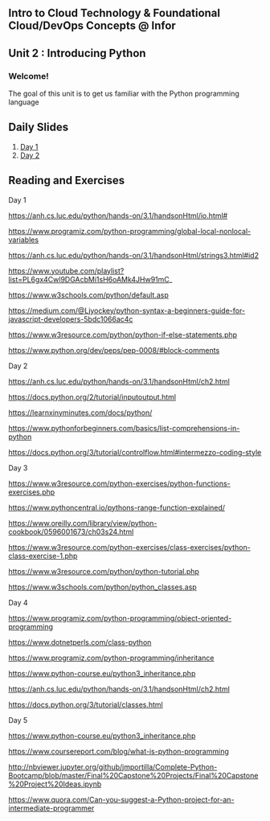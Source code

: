 ## Intro to Cloud Technology & Foundational Cloud/DevOps Concepts @ Infor 
## Unit 2 : Introducing Python

### Welcome!

The goal of this unit is to get us familiar with the Python programming language


## Daily Slides

1. [Day 1](https://docs.google.com/presentation/d/11xd7DTDg-YHOSAzRpzSM2L77-xbXU9-wROgEqnAh8YU/edit?usp=sharing)
2. [Day 2](https://docs.google.com/presentation/d/1sE2WQ2LUfDM5hSczwnZGJl6y3no1bzT-Pi5XznZq6l0/edit?usp=sharing)


## Reading and Exercises

Day 1

https://anh.cs.luc.edu/python/hands-on/3.1/handsonHtml/io.html#

https://www.programiz.com/python-programming/global-local-nonlocal-variables

https://anh.cs.luc.edu/python/hands-on/3.1/handsonHtml/strings3.html#id2

https://www.youtube.com/playlist?list=PL6gx4Cwl9DGAcbMi1sH6oAMk4JHw91mC_

https://www.w3schools.com/python/default.asp

https://medium.com/@Ljyockey/python-syntax-a-beginners-guide-for-javascript-developers-5bdc1066ac4c

https://www.w3resource.com/python/python-if-else-statements.php

https://www.python.org/dev/peps/pep-0008/#block-comments


Day 2

https://anh.cs.luc.edu/python/hands-on/3.1/handsonHtml/ch2.html

https://docs.python.org/2/tutorial/inputoutput.html


https://learnxinyminutes.com/docs/python/

https://www.pythonforbeginners.com/basics/list-comprehensions-in-python

https://docs.python.org/3/tutorial/controlflow.html#intermezzo-coding-style

Day 3

https://www.w3resource.com/python-exercises/python-functions-exercises.php

https://www.pythoncentral.io/pythons-range-function-explained/

https://www.oreilly.com/library/view/python-cookbook/0596001673/ch03s24.html

https://www.w3resource.com/python-exercises/class-exercises/python-class-exercise-1.php

https://www.w3resource.com/python/python-tutorial.php

https://www.w3schools.com/python/python_classes.asp

Day 4

https://www.programiz.com/python-programming/object-oriented-programming

https://www.dotnetperls.com/class-python

https://www.programiz.com/python-programming/inheritance

https://www.python-course.eu/python3_inheritance.php

https://anh.cs.luc.edu/python/hands-on/3.1/handsonHtml/ch2.html

https://docs.python.org/3/tutorial/classes.html

Day 5

https://www.python-course.eu/python3_inheritance.php

https://www.coursereport.com/blog/what-is-python-programming

http://nbviewer.jupyter.org/github/jmportilla/Complete-Python-Bootcamp/blob/master/Final%20Capstone%20Projects/Final%20Capstone%20Project%20Ideas.ipynb

https://www.quora.com/Can-you-suggest-a-Python-project-for-an-intermediate-programmer

